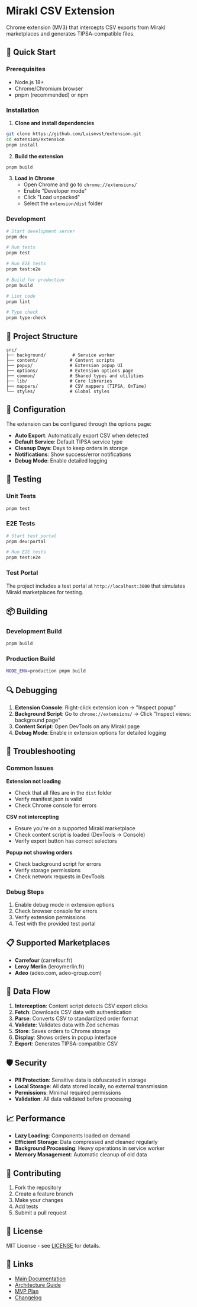 # Mirakl CSV Extension

Chrome extension (MV3) that intercepts CSV exports from Mirakl marketplaces and generates TIPSA-compatible files.

## 🚀 Quick Start

### Prerequisites

- Node.js 18+
- Chrome/Chromium browser
- pnpm (recommended) or npm

### Installation

1. **Clone and install dependencies**
```bash
git clone https://github.com/Luismvst/extension.git
cd extension/extension
pnpm install
```

2. **Build the extension**
```bash
pnpm build
```

3. **Load in Chrome**
   - Open Chrome and go to `chrome://extensions/`
   - Enable "Developer mode"
   - Click "Load unpacked"
   - Select the `extension/dist` folder

### Development

```bash
# Start development server
pnpm dev

# Run tests
pnpm test

# Run E2E tests
pnpm test:e2e

# Build for production
pnpm build

# Lint code
pnpm lint

# Type check
pnpm type-check
```

## 📁 Project Structure

```
src/
├── background/          # Service worker
├── content/            # Content scripts
├── popup/              # Extension popup UI
├── options/            # Extension options page
├── common/             # Shared types and utilities
├── lib/                # Core libraries
├── mappers/            # CSV mappers (TIPSA, OnTime)
└── styles/             # Global styles
```

## 🔧 Configuration

The extension can be configured through the options page:

- **Auto Export**: Automatically export CSV when detected
- **Default Service**: Default TIPSA service type
- **Cleanup Days**: Days to keep orders in storage
- **Notifications**: Show success/error notifications
- **Debug Mode**: Enable detailed logging

## 🧪 Testing

### Unit Tests
```bash
pnpm test
```

### E2E Tests
```bash
# Start test portal
pnpm dev:portal

# Run E2E tests
pnpm test:e2e
```

### Test Portal
The project includes a test portal at `http://localhost:3000` that simulates Mirakl marketplaces for testing.

## 📦 Building

### Development Build
```bash
pnpm build
```

### Production Build
```bash
NODE_ENV=production pnpm build
```

## 🔍 Debugging

1. **Extension Console**: Right-click extension icon → "Inspect popup"
2. **Background Script**: Go to `chrome://extensions/` → Click "Inspect views: background page"
3. **Content Script**: Open DevTools on any Mirakl page
4. **Debug Mode**: Enable in extension options for detailed logging

## 🚨 Troubleshooting

### Common Issues

**Extension not loading**
- Check that all files are in the `dist` folder
- Verify manifest.json is valid
- Check Chrome console for errors

**CSV not intercepting**
- Ensure you're on a supported Mirakl marketplace
- Check content script is loaded (DevTools → Console)
- Verify export button has correct selectors

**Popup not showing orders**
- Check background script for errors
- Verify storage permissions
- Check network requests in DevTools

### Debug Steps

1. Enable debug mode in extension options
2. Check browser console for errors
3. Verify extension permissions
4. Test with the provided test portal

## 📋 Supported Marketplaces

- **Carrefour** (carrefour.fr)
- **Leroy Merlin** (leroymerlin.fr)
- **Adeo** (adeo.com, adeo-group.com)

## 🔄 Data Flow

1. **Interception**: Content script detects CSV export clicks
2. **Fetch**: Downloads CSV data with authentication
3. **Parse**: Converts CSV to standardized order format
4. **Validate**: Validates data with Zod schemas
5. **Store**: Saves orders to Chrome storage
6. **Display**: Shows orders in popup interface
7. **Export**: Generates TIPSA-compatible CSV

## 🛡️ Security

- **PII Protection**: Sensitive data is obfuscated in storage
- **Local Storage**: All data stored locally, no external transmission
- **Permissions**: Minimal required permissions
- **Validation**: All data validated before processing

## 📈 Performance

- **Lazy Loading**: Components loaded on demand
- **Efficient Storage**: Data compressed and cleaned regularly
- **Background Processing**: Heavy operations in service worker
- **Memory Management**: Automatic cleanup of old data

## 🤝 Contributing

1. Fork the repository
2. Create a feature branch
3. Make your changes
4. Add tests
5. Submit a pull request

## 📄 License

MIT License - see [LICENSE](../LICENSE) for details.

## 🔗 Links

- [Main Documentation](../docs/README.md)
- [Architecture Guide](../docs/ARCHITECTURE.md)
- [MVP Plan](../docs/MVP_PLAN.md)
- [Changelog](../CHANGELOG.md)
